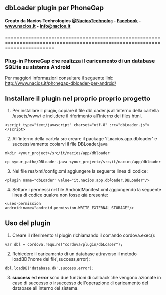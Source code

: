 ## dbLoader plugin per PhoneGap ##
#### Creato da Nacios Technologies <a href="https://twitter.com/NaciosTechnolog" target="_blank">@NaciosTechnolog</a> - <a href="https://www.facebook.com/NaciosTechnologies" target="_blank">Facebook</a> - <a href="www.nacios.it" target="_blank">www.nacios.it</a> - <a href="mailto:info@nacios.it">info@nacios.it</a> ####
=============================================================================================================================

### Plug-in PhoneGap che realizza il caricamento di un database SQLite su sistema Android ###

Per maggiori informazioni consultare il seguente link: http://www.nacios.it/phonegap-dbloader-per-android/

## Installare il plugin nel proprio proprio progetto ##

1) Per installare il plugin, copiare il file dbLoader.js all'interno della cartella /assets/www/ e includere il riferimento all'interno dei files html.

`<script type="text/javascript" charset="utf-8" src="dbLoader.js"></script>`

2) All'interno della cartela src creare il package 'it.nacios.app.dbloader' e successivamente copiarvi il file DBLoader.java

`mkdir <your_project>/src/it/nacios/app/dbloader`

`cp <your_path>/DBLoader.java <your_project>/src/it/nacios/app/dbloader`

3) Nel file res/xml/config.xml aggiungere la seguente linea di codice:

`<plugin name="dbLoader" value="it.nacios.app.dbloader.DBLoader"/>`
 
4) Settare i permessi nel file AndroidManifest.xml aggiungendo la seguente linea di codice qualora non fosse già presente:

`<uses-permission android:name="android.permission.WRITE_EXTERNAL_STORAGE"/>`
 

## Uso del plugin ##
 
1) Creare il riferimento al plugin richiamando il comando cordova.exec():
 
 `var dbl = cordova.require("cordova/plugin/dbLoader");`
 
2) Rchiedere il caricamento di un database attraverso il metodo loadBD('nome del file',success,error):
 
 `dbl.loadDB('database.db',success,error);`

3) <strong>success</strong> ed <strong>error</strong> sono due funzioni di callback che vengono azionate in caso di successo o insuccesso dell'operazione di caricamento del database all'interno del sistema.
